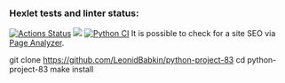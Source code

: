 ### Hexlet tests and linter status:
[![Actions Status](https://github.com/LeonidBabkin/python-project-83/workflows/hexlet-check/badge.svg)](https://github.com/LeonidBabkin/python-project-83/actions)
<a href="https://codeclimate.com/github/LeonidBabkin/python-project-83/maintainability"><img src="https://api.codeclimate.com/v1/badges/470093a205d2036d5dca/maintainability" /></a>
[![Python CI](https://github.com/LeonidBabkin/python-project-83/actions/workflows/python-app.yml/badge.svg)](https://github.com/LeonidBabkin/python-project-83/actions/workflows/python-app.yml)
It is possible to check for a site SEO via [Page Analyzer](https://page-analyzer-xyw6.onrender.com).

git clone https://github.com/LeonidBabkin/python-project-83
cd python-project-83
make install 
